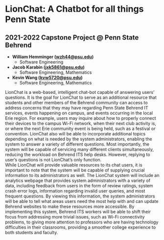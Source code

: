 # LionChat: A Chatbot for all things Penn State 
## 2021-2022 Capstone Project @ Penn State Behrend
- **William Hemminger (wzh44@psu.edu)**
  - Software Engineering
- **Jacob Karabin (jxk5861@psu.edu)**
  - Software Engineering, Mathematics
- **Kevin Wang (kvw5720@psu.edu)**
  - Software Engineering, Mathematics

LionChat is a web-based, intelligent chat-bot capable of answering users’ questions. It is the goal for LionChat to serve as an additional resource that students and other members of the Behrend community can access to address concerns that they may have regarding Penn State Behrend IT services, events happening on campus, and events occurring in the local Erie region. For example, users may inquire about how to properly connect their devices to the campus Wi-Fi network,   when their next club activity is, or where the next Erie community event is being held, such as a festival or convention. LionChat also will be able to incorporate additional topics depending on what is needed by the system administrators, enabling the system to answer a variety of different questions. Most importantly, the system will be capable of servicing many different clients simultaneously, reducing the workload on Behrend ITS help desks. However, replying to user’s questions is not LionChat’s only function.  
While LionChat will provide valuable resources to its chat users, it is important to note that the system will be capable of supplying crucial information to its administrators as well. The LionChat system will include an analytics webpage that provides system administrators with a variety of data, including feedback from users in the form of review ratings, system crash error logs, information regarding invalid user queries, and most frequent questions. By viewing this information, the system administrators will be able to tell what areas users need the most help with and can update Behrend websites to make these resources more accessible. By implementing this system, Behrend ITS workers will be able to shift their focus from addressing more trivial issues, such as Wi-Fi connectivity problems, to giving more attention to professors who are having technology difficulties in their classrooms, providing a smoother college experience to both students and faculty.
